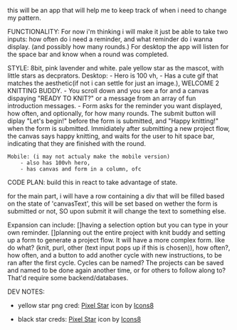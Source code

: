 this will be an app that will help me to keep track of when i need to change my pattern.

FUNCTIONALITY:
For now i'm thinking i will make it just be able to take two inputs: how often do i need a reminder, and what reminder do i wanna display. (and possibly how many rounds.) For desktop the app will listen for the space bar and know when a round was completed. 

STYLE: 
8bit, pink lavender and white. pale yellow star as the mascot, with little stars as decprators.
    Desktop: 
        - Hero is 100 vh,
        - Has a cute gif that matches the aesthetic(if not i can settle for just an image.), WELCOME 2 KNITTING BUDDY. - You scroll down and you see a for and a canvas dispaying "READY TO KNIT?" or a message from an array of fun introduction messages.
        - Form asks for the reminder you want displayed, how often, and optionally, for how many rounds. The submit button will diplay "Let's begin!" before the form is submitted, and "Happy knitting!" when the form is submitted. Immidiately after submitting a new project flow, the canvas says happy knitting, and waits for the user to hit space bar, indicating that they are finished with the round.

    Mobile: (i may not actualy make the mobile version)
        - also has 100vh hero,
        - has canvas and form in a column, ofc

CODE PLAN:
build this in react to take advantage of state.

for the main part, i will have a row containing a div that will be filled based on the state of 'canvasText', this will be set based on wether the form is submitted or not, SO upon submit it will change the text to something else.

    

Expansion can include: 
[]having a selection option but you can type in your own reminder.
[]planning out the entire project with knit buddy and setting up a form to generate a project flow. It will have a more complex form. like do what? (knit, purl, other (text input pops up if this is chosen)), how often?, how often, and a button to add another cycle with new instructions, to be ran after the first cycle. Cycles can be named? The projects can be saved and named to be done again another time, or for others to follow along to? That'd require some backend/databases.


DEV NOTES:

- yellow star png cred: <a target="_blank" href="https://icons8.com/icon/QyZp4Pat02yK/pixel-star">Pixel Star</a> icon by <a target="_blank" href="https://icons8.com">Icons8</a>

- black star creds: <a target="_blank" href="https://icons8.com/icon/HAgRMYbvePOy/pixel-star">Pixel Star</a> icon by <a target="_blank" href="https://icons8.com">Icons8</a>